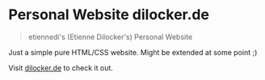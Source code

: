 # Personal Website dilocker.de

> etiennedi's (Etienne Dilocker's) Personal Website

Just a simple pure HTML/CSS website. Might be extended at some point ;)

Visit [dilocker.de](http://www.dilocker.de) to check it out.
